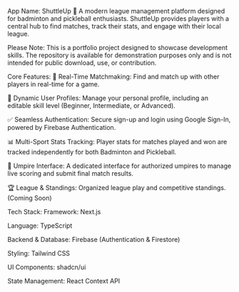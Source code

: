 App Name: ShuttleUp 🏸
A modern league management platform designed for badminton and pickleball enthusiasts. ShuttleUp provides players with a central hub to find matches, track their stats, and engage with their local league.

Please Note: This is a portfolio project designed to showcase development skills. The repository is available for demonstration purposes only and is not intended for public download, use, or contribution.

Core Features:
🚀 Real-Time Matchmaking: Find and match up with other players in real-time for a game.

👤 Dynamic User Profiles: Manage your personal profile, including an editable skill level (Beginner, Intermediate, or Advanced).

✅ Seamless Authentication: Secure sign-up and login using Google Sign-In, powered by Firebase Authentication.

📊 Multi-Sport Stats Tracking: Player stats for matches played and won are tracked independently for both Badminton and Pickleball.

🎤 Umpire Interface: A dedicated interface for authorized umpires to manage live scoring and submit final match results.

🏆 League & Standings: Organized league play and competitive standings. (Coming Soon)

Tech Stack:
Framework: Next.js

Language: TypeScript

Backend & Database: Firebase (Authentication & Firestore)

Styling: Tailwind CSS

UI Components: shadcn/ui

State Management: React Context API
